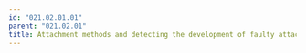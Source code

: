 ```yaml
---
id: "021.02.01.01"
parent: "021.02.01"
title: Attachment methods and detecting the development of faulty attachments
---
```

